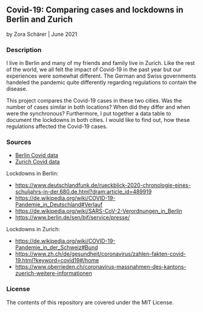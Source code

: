 ## Covid-19: Comparing cases and lockdowns in Berlin and Zurich

by Zora Schärer | June 2021

### Description
I live in Berlin and many of my friends and family live in Zurich. Like the rest of the world, we all felt the impact of Covid-19 in the past year but our experiences were somewhat different. The German and Swiss governments handeled the pandemic quite differently regarding regulations to contain the disease.

This project compares the Covid-19 cases in these two cities. Was the number of cases similar in both locations? When did they differ and when were the synchronous? Furthermore, I put together a data table to document the lockdowns in both cities. I would like to find out, how these regulations affected the Covid-19 cases.

### Sources
* [Berlin Covid data](https://www.kaggle.com/headsortails/covid19-tracking-germany)
* [Zurich Covid data](https://www.zh.ch/de/politik-staat/opendata.html?keyword=ogd#/details/671@gesundheitsdirektion-kanton-zuerich)

Lockdowns in Berlin:
* https://www.deutschlandfunk.de/rueckblick-2020-chronologie-eines-schuljahrs-in-der.680.de.html?dram:article_id=489919
* https://de.wikipedia.org/wiki/COVID-19-Pandemie_in_Deutschland#Verlauf
* https://de.wikipedia.org/wiki/SARS-CoV-2-Verordnungen_in_Berlin
* https://www.berlin.de/sen/bjf/service/presse/

Lockdowns in Zurich:
* https://de.wikipedia.org/wiki/COVID-19-Pandemie_in_der_Schweiz#Bund
* https://www.zh.ch/de/gesundheit/coronavirus/zahlen-fakten-covid-19.html?keyword=covid19#/home
* https://www.oberrieden.ch/coronavirus-massnahmen-des-kantons-zuerich-weitere-informationen

### License
The contents of this repository are covered under the MIT License.
